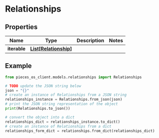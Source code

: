 # Relationships


## Properties

Name | Type | Description | Notes
------------ | ------------- | ------------- | -------------
**iterable** | [**List[Relationship]**](Relationship) |  | 

## Example

```python
from pieces_os_client.models.relationships import Relationships

# TODO update the JSON string below
json = "{}"
# create an instance of Relationships from a JSON string
relationships_instance = Relationships.from_json(json)
# print the JSON string representation of the object
print(Relationships.to_json())

# convert the object into a dict
relationships_dict = relationships_instance.to_dict()
# create an instance of Relationships from a dict
relationships_form_dict = relationships.from_dict(relationships_dict)
```



